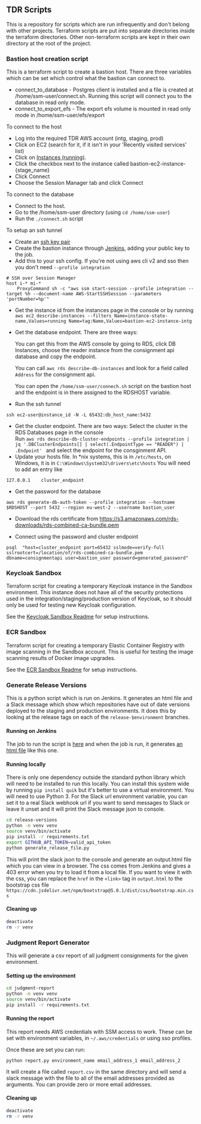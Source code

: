 ## TDR Scripts

This is a repository for scripts which are run infrequently and don't belong with other projects.
Terraform scripts are put into separate directories inside the terraform directories. Other non-terraform scripts are kept in their own directory at the root of the project.

### Bastion host creation script
This is a terraform script to create a bastion host.
There are three variables which can be set which control what the bastion can connect to.
* connect_to_database - Postgres client is installed and a file is created at /home/ssm-user/connect.sh. Running this script will connect you to the database in read only mode. 
* connect_to_export_efs - The export efs volume is mounted in read only mode in /home/ssm-user/efs/export

To connect to the host
* Log into the required TDR AWS account (intg, staging, prod)
* Click on EC2 (search for it, if it isn't in your 'Recently visited services' list)
* Click on [Instances (running)][ec2-instances-running].
* Click the checkbox next to the instance called bastion-ec2-instance-{stage_name}
* Click Connect
* Choose the Session Manager tab and click Connect

To connect to the database
* Connect to the host.
* Go to the /home/ssm-user directory (using `cd /home/ssm-user`)
* Run the `./connect.sh` script

To setup an ssh tunnel
* Create an [ssh key pair][ssh-key-pair]
* Create the bastion instance through [Jenkins][bastion-jenkins-job], adding your public key to the job.
* Add this to your ssh config. If you're not using aws cli v2 and sso then you don't need `--profile integration`
```
# SSH over Session Manager
host i-* mi-*
    ProxyCommand sh -c "aws ssm start-session --profile integration --target %h --document-name AWS-StartSSHSession --parameters 'portNumber=%p'"
```
* Get the instance id from the instances page in the console or by running
`aws ec2 describe-instances --filters Name=instance-state-name,Values=running Name=tag:Name,Values=bastion-ec2-instance-intg`
  
* Get the database endpoint. There are three ways:
  
  You can get this from the AWS console by going to RDS, click DB Instances, choose the reader instance from the consignment api database and copy the endpoint.
  
  You can call `aws rds describe-db-instances` and look for a field called `Address` for the consignment api.

  You can open the `/home/ssm-user/connech.sh` script on the bastion host and the endpoint is in there assigned to the RDSHOST variable.
* Run the ssh tunnel

`ssh ec2-user@instance_id -N -L 65432:db_host_name:5432`
  
* Get the cluster endpoint. There are two ways:
  Select the cluster in the RDS Databases page in the console  
  Run `aws rds describe-db-cluster-endpoints --profile integration | jq '.DBClusterEndpoints[] | select(.EndpointType == "READER") | .Endpoint'
  ` and select the endpoint for the consginment API. 
* Update your hosts file. In *nix systems, this is in `/etc/hosts`, on Windows, it is in `C:\Windows\System32\drivers\etc\hosts` You will need to add an entry like
  
`127.0.0.1    cluster_endpoint `
* Get the password for the database 

`aws rds generate-db-auth-token --profile integration --hostname $RDSHOST --port 5432 --region eu-west-2 --username bastion_user`

* Download the rds certificate from https://s3.amazonaws.com/rds-downloads/rds-combined-ca-bundle.pem

* Connect using the password and cluster endpoint

`psql  "host=cluster_endpoint port=65432 sslmode=verify-full sslrootcert=/location/of/rds-combined-ca-bundle.pem dbname=consignmentapi user=bastion_user password=generated_password"`

[ec2-instances-running]: https://eu-west-2.console.aws.amazon.com/ec2/v2/home?region=eu-west-2#Instances:instanceState=running
[ssh-key-pair]: https://docs.github.com/en/free-pro-team@latest/github/authenticating-to-github/generating-a-new-ssh-key-and-adding-it-to-the-ssh-agent
[bastion-jenkins-job]: https://jenkins.tdr-management.nationalarchives.gov.uk/job/TDR%20Bastion%20Deploy/

### Keycloak Sandbox

Terraform script for creating a temporary Keycloak instance in the Sandbox
environment. This instance does not have all of the security protections used
in the integration/staging/production version of Keycloak, so it should only be
used for testing new Keycloak configuration.

See the [Keycloak Sandbox Readme](keycloak-sandbox) for setup instructions.

[keycloak-sandbox]: terraform/keycloak-sandbox/README.md

### ECR Sandbox

Terraform script for creating a temporary Elastic Container Registry with image
scanning in the Sandbox account. This is useful for testing the image scanning
results of Docker image upgrades.

See the [ECR Sandbox Readme](ecr-sandbox) for setup instructions.

[ecr-sandbox]: terraform/ecr-sandbox/README.md

### Generate Release Versions

This is a python script which is run on Jenkins. It generates an html file and a Slack message which show which repositories have out of date versions deployed to the staging and production environments. It does this by looking at the release tags on each of the `release-$environment` branches.

#### Running on Jenkins
The job to run the script is [here](https://jenkins.tdr-management.nationalarchives.gov.uk/job/Github%20release%20summary/) and when the job is run, it generates [an html file](https://jenkins.tdr-management.nationalarchives.gov.uk/job/Github%20release%20summary/Release_20Version_20Report/) like this one. 

#### Running locally
There is only one dependency outside the standard python library which will need to be installed to run this locally. You can install this system wide by running `pip install quik` but it's better to use a virtual environment.
You will need to use Python 3. 
For the Slack url environment variable, you can set it to a real Slack webhook url if you want to send messages to Slack or leave it unset and it will print the Slack message json to console.

```bash
cd release-versions
python -m venv venv
source venv/bin/activate
pip install -r requirements.txt
export GITHUB_API_TOKEN=valid_api_token
python generate_release_file.py
```

This will print the slack json to the console and generate an output.html file which you can view in a browser. The css comes from Jenkins and gives a 403 error when you try to load it from a local file. If you want to view it with the css, you can replace the `href` in the `<link>` tag in `output.html` to the bootstrap css file `https://cdn.jsdelivr.net/npm/bootstrap@5.0.1/dist/css/bootstrap.min.css`

#### Cleaning up
```bash
deactivate
rm -r venv
```

### Judgment Report Generator
This will generate a csv report of all judgment consignments for the given environment.

#### Setting up the environment
```bash
cd judgment-report
python -m venv venv
source venv/bin/activate
pip install -r requirements.txt
```

#### Running the report
This report needs AWS credentials with SSM access to work.
These can be set with environment variables, in `~/.aws/credentials` or using sso profiles.

Once these are set you can run: 

`python report.py environment_name email_address_1 email_address_2`

It will create a file called `report.csv` in the same directory and will send a slack message with the file to all of the email addresses provided as arguments. You can provide zero or more email addresses.

#### Cleaning up
```bash
deactivate
rm -r venv
```
